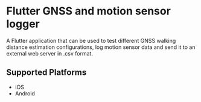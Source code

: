 # Flutter GNSS and motion sensor logger

A Flutter application that can be used to test different GNSS walking distance estimation configurations, log motion sensor data and send it to an external web server in .csv format.

## Supported Platforms

- iOS
- Android